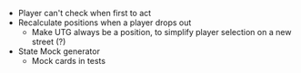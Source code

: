 - Player can't check when first to act
- Recalculate positions when a player drops out
  - Make UTG always be a position, to simplify player selection on a new street (?)
- State Mock generator
  - Mock cards in tests
